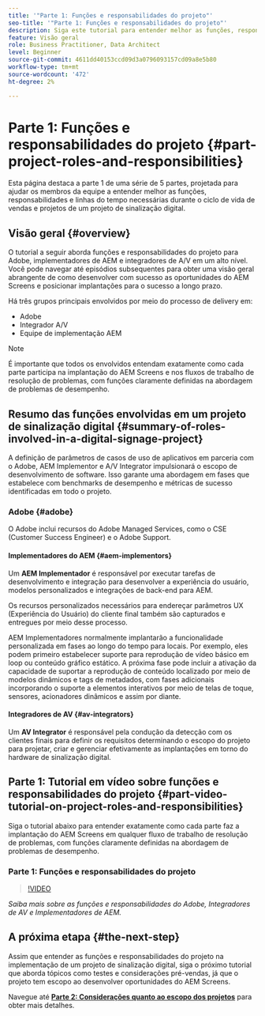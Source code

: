 ```yaml
---
title: '"Parte 1: Funções e responsabilidades do projeto"'
seo-title: '"Parte 1: Funções e responsabilidades do projeto"'
description: Siga este tutorial para entender melhor as funções, responsabilidades e linhas do tempo necessárias durante os ciclos de vida de vendas e projetos de um projeto de sinalização digital.
feature: Visão geral
role: Business Practitioner, Data Architect
level: Beginner
source-git-commit: 4611dd40153ccd09d3a0796093157cd09a8e5b80
workflow-type: tm+mt
source-wordcount: '472'
ht-degree: 2%

---
```



# Parte 1: Funções e responsabilidades do projeto {#part-project-roles-and-responsibilities}

Esta página destaca a parte 1 de uma série de 5 partes, projetada para ajudar os membros da equipe a entender melhor as funções, responsabilidades e linhas do tempo necessárias durante o ciclo de vida de vendas e projetos de um projeto de sinalização digital.

## Visão geral {#overview}

O tutorial a seguir aborda funções e responsabilidades do projeto para Adobe, implementadores de AEM e integradores de A/V em um alto nível. Você pode navegar até episódios subsequentes para obter uma visão geral abrangente de como desenvolver com sucesso as oportunidades do AEM Screens e posicionar implantações para o sucesso a longo prazo.

Há três grupos principais envolvidos por meio do processo de delivery em:

* Adobe
* Integrador A/V
* Equipe de implementação AEM

>[!NOTE]
>
>É importante que todos os envolvidos entendam exatamente como cada parte participa na implantação do AEM Screens e nos fluxos de trabalho de resolução de problemas, com funções claramente definidas na abordagem de problemas de desempenho.

## Resumo das funções envolvidas em um projeto de sinalização digital {#summary-of-roles-involved-in-a-digital-signage-project}

A definição de parâmetros de casos de uso de aplicativos em parceria com o Adobe, AEM Implementor e A/V Integrator impulsionará o escopo de desenvolvimento de software. Isso garante uma abordagem em fases que estabelece com benchmarks de desempenho e métricas de sucesso identificadas em todo o projeto.

### Adobe {#adobe}

O Adobe inclui recursos do Adobe Managed Services, como o CSE (Customer Success Engineer) e o Adobe Support.

#### Implementadores do AEM {#aem-implementors}

Um **AEM Implementador** é responsável por executar tarefas de desenvolvimento e integração para desenvolver a experiência do usuário, modelos personalizados e integrações de back-end para AEM.

Os recursos personalizados necessários para endereçar parâmetros UX (Experiência do Usuário) do cliente final também são capturados e entregues por meio desse processo.

AEM Implementadores normalmente implantarão a funcionalidade personalizada em fases ao longo do tempo para locais. Por exemplo, eles podem primeiro estabelecer suporte para reprodução de vídeo básico em loop ou conteúdo gráfico estático. A próxima fase pode incluir a ativação da capacidade de suportar a reprodução de conteúdo localizado por meio de modelos dinâmicos e tags de metadados, com fases adicionais incorporando o suporte a elementos interativos por meio de telas de toque, sensores, acionadores dinâmicos e assim por diante.

#### Integradores de AV {#av-integrators}

Um **AV Integrator** é responsável pela condução da detecção com os clientes finais para definir os requisitos determinando o escopo do projeto para projetar, criar e gerenciar efetivamente as implantações em torno do hardware de sinalização digital.

## Parte 1: Tutorial em vídeo sobre funções e responsabilidades do projeto {#part-video-tutorial-on-project-roles-and-responsibilities}

Siga o tutorial abaixo para entender exatamente como cada parte faz a implantação do AEM Screens em qualquer fluxo de trabalho de resolução de problemas, com funções claramente definidas na abordagem de problemas de desempenho.

### Parte 1: Funções e responsabilidades do projeto

>[!VIDEO](https://video.tv.adobe.com/v/28375)

*Saiba mais sobre as funções e responsabilidades do Adobe, Integradores de AV e Implementadores de AEM.*

## A próxima etapa {#the-next-step}

Assim que entender as funções e responsabilidades do projeto na implementação de um projeto de sinalização digital, siga o próximo tutorial que aborda tópicos como testes e considerações pré-vendas, já que o projeto tem escopo ao desenvolver oportunidades do AEM Screens.

Navegue até **[Parte 2: Considerações quanto ao escopo dos projetos](project-considerations.md)** para obter mais detalhes.

